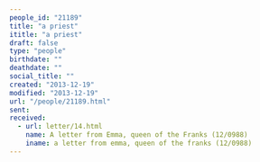```yaml
---
people_id: "21189"
title: "a priest"
ititle: "a priest"
draft: false
type: "people"
birthdate: ""
deathdate: ""
social_title: ""
created: "2013-12-19"
modified: "2013-12-19"
url: "/people/21189.html"
sent:
received:
  - url: letter/14.html
    name: A letter from Emma, queen of the Franks (12/0988)
    iname: a letter from emma, queen of the franks (12/0988)
---
```

